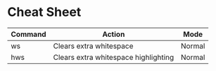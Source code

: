 # Cheat Sheet

| Command          | Action                               | Mode   |
| ---------------- | ------------------------------------ | ------ |
| <LocalLeader>ws  | Clears extra whitespace              | Normal |
| <LocalLeader>hws | Clears extra whitespace highlighting | Normal |

